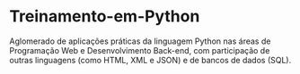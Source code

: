 # Treinamento-em-Python
Aglomerado de aplicações práticas da linguagem Python nas áreas de Programação Web e Desenvolvimento Back-end, com participação de outras linguagens (como HTML, XML e JSON) e de bancos de dados (SQL).
